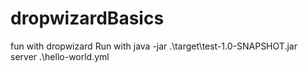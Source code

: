 # dropwizardBasics
fun with dropwizard
Run with java -jar .\target\test-1.0-SNAPSHOT.jar server .\hello-world.yml
